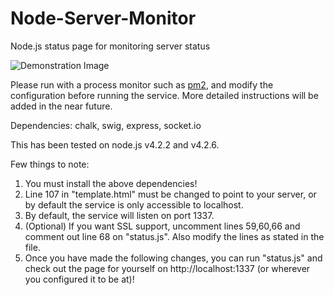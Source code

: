 # Node-Server-Monitor
Node.js status page for monitoring server status

![Demonstration Image](http://larryhui.com/images/example-node-server-monitor.png)

Please run with a process monitor such as [pm2](https://github.com/Unitech/pm2), and modify the configuration before running the service.
More detailed instructions will be added in the near future.

Dependencies: chalk, swig, express, socket.io

This has been tested on node.js v4.2.2 and v4.2.6.

Few things to note:
1. You must install the above dependencies!
2. Line 107 in "template.html" must be changed to point to your server, or by default the service is only accessible to localhost.
3. By default, the service will listen on port 1337.
4. (Optional) If you want SSL support, uncomment lines 59,60,66 and comment out line 68 on "status.js". Also modify the lines as stated in the file.
5. Once you have made the following changes, you can run "status.js" and check out the page for yourself on http://localhost:1337 (or wherever you configured it to be at)!
